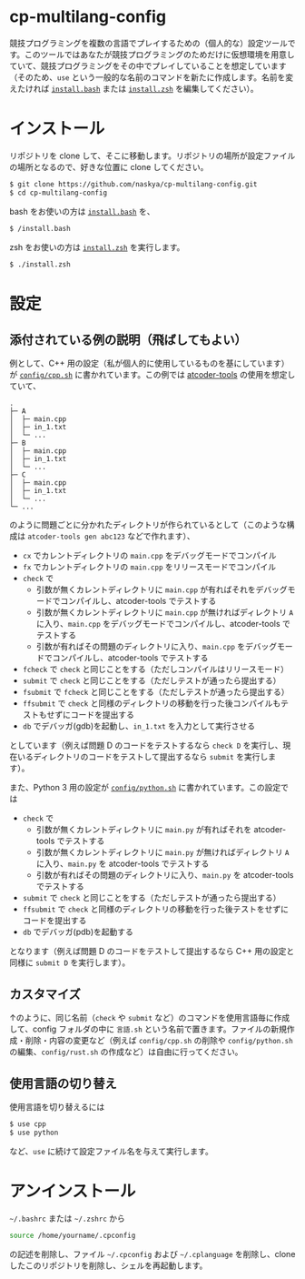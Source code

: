 # cp-multilang-config

競技プログラミングを複数の言語でプレイするための（個人的な）設定ツールです。このツールではあなたが競技プログラミングのためだけに仮想環境を用意していて、競技プログラミングをその中でプレイしていることを想定しています（そのため、`use` という一般的な名前のコマンドを新たに作成します。名前を変えたければ [`install.bash`](https://github.com/naskya/cp-multilang-config/blob/main/install.bash) または [`install.zsh`](https://github.com/naskya/cp-multilang-config/blob/main/install.zsh) を編集してください）。

# インストール

リポジトリを clone して、そこに移動します。リポジトリの場所が設定ファイルの場所となるので、好きな位置に clone してください。

```bash
$ git clone https://github.com/naskya/cp-multilang-config.git
$ cd cp-multilang-config
```

bash をお使いの方は [`install.bash`](https://github.com/naskya/cp-multilang-config/blob/main/install.bash) を、

```sh
$ /install.bash
```

zsh をお使いの方は [`install.zsh`](https://github.com/naskya/cp-multilang-config/blob/main/install.zsh) を実行します。

```sh
$ ./install.zsh
```

# 設定

## 添付されている例の説明（飛ばしてもよい）

例として、C++ 用の設定（私が個人的に使用しているものを基にしています）が [`config/cpp.sh`](https://github.com/naskya/cp-multilang-config/blob/main/config/cpp.sh) に書かれています。この例では [atcoder-tools](https://github.com/kyuridenamida/atcoder-tools) の使用を想定していて、

```
.
├─ A
│  ├─ main.cpp
│  ├─ in_1.txt
│  └─ ...
├─ B
│  ├─ main.cpp
│  ├─ in_1.txt
│  └─ ...
├─ C
│  ├─ main.cpp
│  ├─ in_1.txt
│  └─ ...
└─ ...
```

のように問題ごとに分かれたディレクトリが作られているとして（このような構成は `atcoder-tools gen abc123` などで作れます）、

- `cx` でカレントディレクトリの `main.cpp` をデバッグモードでコンパイル
- `fx` でカレントディレクトリの `main.cpp` をリリースモードでコンパイル
- `check` で
    - 引数が無くカレントディレクトリに `main.cpp` が有ればそれをデバッグモードでコンパイルし、atcoder-tools でテストする
    - 引数が無くカレントディレクトリに `main.cpp` が無ければディレクトリ `A` に入り、`main.cpp` をデバッグモードでコンパイルし、atcoder-tools でテストする
    - 引数が有ればその問題のディレクトリに入り、`main.cpp` をデバッグモードでコンパイルし、atcoder-tools でテストする
- `fcheck` で `check` と同じことをする（ただしコンパイルはリリースモード）
- `submit` で `check` と同じことをする（ただしテストが通ったら提出する）
- `fsubmit` で `fcheck` と同じことをする（ただしテストが通ったら提出する）
- `ffsubmit` で `check` と同様のディレクトリの移動を行った後コンパイルもテストもせずにコードを提出する
- `db` でデバッガ(gdb)を起動し、`in_1.txt` を入力として実行させる

としています（例えば問題 D のコードをテストするなら `check D` を実行し、現在いるディレクトリのコードをテストして提出するなら `submit` を実行します）。

また、Python 3 用の設定が [`config/python.sh`](https://github.com/naskya/cp-multilang-config/blob/main/config/python.sh) に書かれています。この設定では

- `check` で
    - 引数が無くカレントディレクトリに `main.py` が有ればそれを atcoder-tools でテストする
    - 引数が無くカレントディレクトリに `main.py` が無ければディレクトリ `A` に入り、`main.py` を atcoder-tools でテストする
    - 引数が有ればその問題のディレクトリに入り、`main.py` を atcoder-tools でテストする
- `submit` で `check` と同じことをする（ただしテストが通ったら提出する）
- `ffsubmit` で `check` と同様のディレクトリの移動を行った後テストをせずにコードを提出する
- `db` でデバッガ(pdb)を起動する

となります（例えば問題 D のコードをテストして提出するなら C++ 用の設定と同様に `submit D` を実行します）。

## カスタマイズ

↑のように、同じ名前（`check` や `submit` など）のコマンドを使用言語毎に作成して、config フォルダの中に `言語.sh` という名前で置きます。ファイルの新規作成・削除・内容の変更など（例えば `config/cpp.sh` の削除や `config/python.sh` の編集、`config/rust.sh` の作成など）は自由に行ってください。

## 使用言語の切り替え

使用言語を切り替えるには

```sh
$ use cpp
$ use python
```

など、`use` に続けて設定ファイル名を与えて実行します。

# アンインストール

`~/.bashrc` または `~/.zshrc` から

```sh
source /home/yourname/.cpconfig
```

の記述を削除し、ファイル `~/.cpconfig` および `~/.cplanguage` を削除し、clone したこのリポジトリを削除し、シェルを再起動します。
